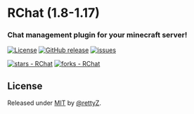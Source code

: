 # RChat (1.8-1.17) 

### Chat management plugin for your minecraft server!

[![License](https://img.shields.io/badge/license-MIT-yellow?style=flat-square)](https://github.com/rettyZ/RChat/issues)
 [![GitHub release](https://img.shields.io/github/release/rettyZ/RChat?include_prereleases=&sort=semver&style=flat-square)](https://github.com/rettyZ/RChat/releases/)
 [![issues](https://img.shields.io/github/issues/rettyZ/RChat?style=flat-square)](https://github.com/rettyZ/RChat/issues)

[![stars - RChat](https://img.shields.io/github/stars/rettyZ/RChat?style=social)](https://github.com/rettyZ/RChat)
[![forks - RChat](https://img.shields.io/github/forks/rettyZ/RChat?style=social)](https://github.com/rettyZ/RChat)

## License

Released under [MIT](/LICENSE) by [@rettyZ](https://github.com/rettyZ).
